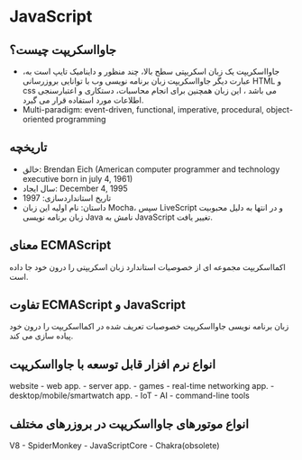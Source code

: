# JavaScript

## جاوااسکریپت چیست؟

- ،جاوااسکریپت یک زبان اسکریپتی سطح بالا، چند منظور و داینامیک تایپ است
به عبارت دیگر جاوااسکریپت زبان برنامه نویسی وب با توانایی بروزرسانی HTML و css می باشد ، این زبان همچنین برای انجام محاسبات، دستکاری و اعتبارسنجی اطلاعات مورد استفاده قرار می گیرد.
- Multi-paradigm: event-driven, functional, imperative, procedural, object-oriented programming

## تاریخچه

- خالق: Brendan Eich (American computer programmer and technology executive born in july 4, 1961)
- سال ایجاد: December 4, 1995
- تاریخ استانداردسازی: 1997
- داستان: نام اولیه این زبان Mocha، سپس LiveScript و در انتها به دلیل محبوبیت زبان برنامه نویسی Java نامش به JavaScript تغییر یافت.

## معنای ECMAScript

اکمااسکریپت مجموعه ای از خصوصیات استاندارد زبان اسکریپتی را درون خود جا داده است.

## تفاوت ECMAScript و JavaScript

زبان برنامه نویسی جاوااسکریپت خصوصبات تعریف شده در اکمااسکریپت را درون خود پیاده سازی می کند.

## انواع نرم افزار قابل توسعه با جاوااسکریپت

website - web app. - server app. - games - real-time networking app. - desktop/mobile/smartwatch app. - IoT - AI - command-line tools

## انواع موتورهای جاوااسکریپت در بروزرهای مختلف

V8 - SpiderMonkey - JavaScriptCore - Chakra(obsolete)
